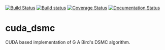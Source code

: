 [![Build Status](https://travis-ci.org/inJeans/cuda_dsmc.svg)](https://travis-ci.org/inJeans/cuda_dsmc)
[![Build status](https://ci.appveyor.com/api/projects/status/kdmwtlq123imd1o3?svg=true)](https://ci.appveyor.com/project/inJeans/cuda-dsmc)
[![Coverage Status](https://coveralls.io/repos/inJeans/cuda_dsmc/badge.svg?branch=master&service=github)](https://coveralls.io/github/inJeans/cuda_dsmc?branch=master)
[![Documentation Status](https://readthedocs.org/projects/cuda-dsmc/badge/?version=latest)](http://cuda-dsmc.readthedocs.org/en/latest/?badge=latest)
                

# cuda_dsmc
CUDA based implementation of G A Bird's DSMC algorithm.
